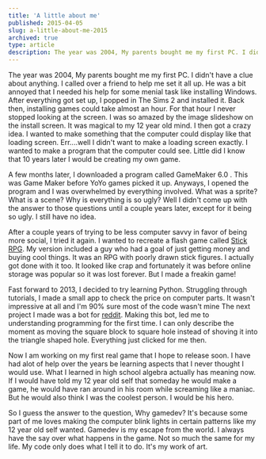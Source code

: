 ```yaml
---
title: 'A little about me'
published: 2015-04-05
slug: a-little-about-me-2015
archived: true
type: article
description: The year was 2004, My parents bought me my first PC. I didn't have a clue about anything.
---
```


The year was 2004, My parents bought me my first PC. I didn't have a clue about anything. I called over a friend to help me set it all up. He was a bit annoyed that I needed his help for some menial task like installing Windows. After everything got set up, I popped in The Sims 2 and installed it. Back then, installing games could take almost an hour. For that hour I never stopped looking at the screen. I was so amazed by the image slideshow on the install screen. It was magical to my 12 year old mind. I then got a crazy idea. I wanted to make something that the computer could display like that loading screen. Err....well I didn't want to make a loading screen exactly. I wanted to make a program that the computer could see. Little did I know that 10 years later I would be creating my own game.

A few months later, I downloaded a program called GameMaker 6.0 . This was Game Maker before YoYo games picked it up. Anyways, I opened the program and I was overwhelmed by everything involved. What was a sprite? What is a scene? Why is everything is so ugly? Well I didn't come up with the answer to those questions until a couple years later, except for it being so ugly. I still have no idea.

After a couple years of trying to be less computer savvy in favor of being more social, I tried it again. I wanted to recreate a flash game called [Stick RPG](http://www.xgenstudios.com/play/stickrpg). My version included a guy who had a goal of just getting money and buying cool things. It was an RPG with poorly drawn stick figures. I actually got done with it too. It looked like crap and fortunately it was before online storage was popular so it was lost forever. But I made a freakin game!

Fast forward to 2013, I decided to try learning Python. Struggling through tutorials, I made a small app to check the price on computer parts. It wasn't impressive at all and I'm 90% sure most of the code wasn't mine The next project I made was a bot for [reddit](https://github.com/BudaDude/a_random_gif-bot). Making this bot, led me to understanding programming for the first time. I can only describe the moment as moving the square block to square hole instead of shoving it into the triangle shaped hole. Everything just clicked for me then.

Now I am working on my first real game that I hope to release soon. I have had alot of help over the years be learning aspects that I never thought I would use. What I learned in high school algebra actually has meaning now. If I would have told my 12 year old self that someday he would make a game, he would have ran around in his room while screaming like a maniac. But he would also think I was the coolest person. I would be his hero.

So I guess the answer to the question, Why gamedev? It's because some part of me loves making the computer blink lights in certain patterns like my 12 year old self wanted. Gamedev is my escape from the world. I always have the say over what happens in the game. Not so much the same for my life. My code only does what I tell it to do. It's my work of art.
